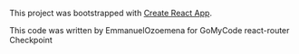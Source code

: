 This project was bootstrapped with [Create React App](https://github.com/facebook/create-react-app).

This code was written by EmmanuelOzoemena for GoMyCode react-router Checkpoint
